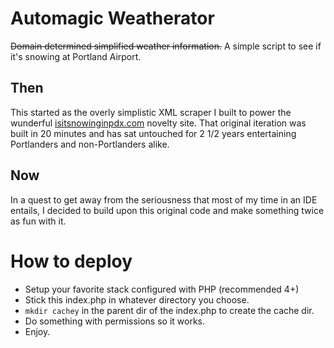 Automagic Weatherator
=====================

~~Domain determined simplified weather information.~~ A simple script to see if it's snowing at Portland Airport.

## Then
This started as the overly simplistic XML scraper I built to power the wunderful [isitsnowinginpdx.com](http://www.isitsnowinginpdx.com) novelty site. That original iteration was built in 20 minutes and has sat untouched for 2 1/2 years entertaining Portlanders and non-Portlanders alike.

## Now
In a quest to get away from the seriousness that most of my time in an IDE entails, I decided to build upon this original code and make something twice as fun with it.

# How to deploy
* Setup your favorite stack configured with PHP (recommended 4+)
* Stick this index.php in whatever directory you choose.
* ```mkdir cachey``` in the parent dir of the index.php to create the cache dir.
* Do something with permissions so it works.
* Enjoy.
